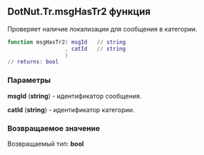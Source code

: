 ## DotNut.Tr.msgHasTr2 функция

Проверяет наличие локализации для сообщения в категории.


```lua
function msgHasTr2( msgId   // string
                  , catId   // string
                  )
// returns: bool
```


### Параметры

**msgId** (**string**) - идентификатор сообщения.

**catId** (**string**) - идентификатор категории.

### Возвращаемое значение

Возвращаемый тип: **bool**

